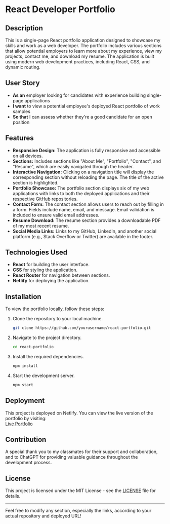 
# React Developer Portfolio

## Description

This is a single-page React portfolio application designed to showcase my skills and work as a web developer. The portfolio includes various sections that allow potential employers to learn more about my experience, view my projects, contact me, and download my resume. The application is built using modern web development practices, including React, CSS, and dynamic routing.

## User Story

- **As an** employer looking for candidates with experience building single-page applications  
- **I want** to view a potential employee's deployed React portfolio of work samples  
- **So that** I can assess whether they're a good candidate for an open position

## Features

- **Responsive Design:** The application is fully responsive and accessible on all devices.
- **Sections:** Includes sections like "About Me", "Portfolio", "Contact", and "Resume", which are easily navigated through the header.
- **Interactive Navigation:** Clicking on a navigation title will display the corresponding section without reloading the page. The title of the active section is highlighted.
- **Portfolio Showcase:** The portfolio section displays six of my web applications with links to both the deployed applications and their respective GitHub repositories.
- **Contact Form:** The contact section allows users to reach out by filling in a form. Fields include name, email, and message. Email validation is included to ensure valid email addresses.
- **Resume Download:** The resume section provides a downloadable PDF of my most recent resume.
- **Social Media Links:** Links to my GitHub, LinkedIn, and another social platform (e.g., Stack Overflow or Twitter) are available in the footer.

## Technologies Used

- **React** for building the user interface.
- **CSS** for styling the application.
- **React Router** for navigation between sections.
- **Netlify** for deploying the application.

## Installation

To view the portfolio locally, follow these steps:

1. Clone the repository to your local machine.
   ```bash
   git clone https://github.com/yourusername/react-portfolio.git
   ```
2. Navigate to the project directory.
   ```bash
   cd react-portfolio
   ```
3. Install the required dependencies.
   ```bash
   npm install
   ```
4. Start the development server.
   ```bash
   npm start
   ```

## Deployment

This project is deployed on Netlify. You can view the live version of the portfolio by visiting:  
[Live Portfolio](https://sensational-kitsune-15f23a.netlify.app/)

## Contribution

A special thank you to my classmates for their support and collaboration, and to ChatGPT for providing valuable guidance throughout the development process.

## License

This project is licensed under the MIT License - see the [LICENSE](LICENSE) file for details.

---

Feel free to modify any section, especially the links, according to your actual repository and deployed URL!
